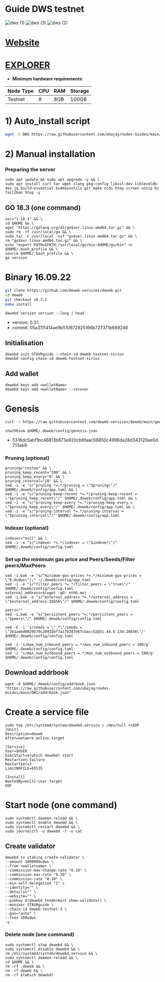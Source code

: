 # Guide DWS testnet

![dws (1)](https://user-images.githubusercontent.com/44331529/182409218-5d46916b-fcf2-42fc-8106-bfb1709d36e4.png)
![dws (3)](https://user-images.githubusercontent.com/44331529/182409227-c0c5c15c-5d87-4845-b404-1621aa784d2f.png)
![dws (2)](https://user-images.githubusercontent.com/44331529/182409225-52f077d1-4d23-4835-8353-d5f65320a79b.png)

[Website](https://deweb.services/)
=
[EXPLORER]()
=
- **Minimum hardware requirements**:

| Node Type |CPU | RAM  | Storage  | 
|-----------|----|------|----------|
| Testnet   |   8| 8GB  | 100GB    |

# 1) Auto_install script
```bash
wget -O DWS https://raw.githubusercontent.com/obajay/nodes-Guides/main/DWS/DWS && chmod +x DWS && ./DWS
```
# 2) Manual installation

### Preparing the server

    sudo apt update && sudo apt upgrade -y && \
    sudo apt install curl tar wget clang pkg-config libssl-dev libleveldb-dev jq build-essential bsdmainutils git make ncdu htop screen unzip bc fail2ban htop -y

## GO 18.3 (one command)
    ver="1.18.3" && \
    cd $HOME && \
    wget "https://golang.org/dl/go$ver.linux-amd64.tar.gz" && \
    sudo rm -rf /usr/local/go && \
    sudo tar -C /usr/local -xzf "go$ver.linux-amd64.tar.gz" && \
    rm "go$ver.linux-amd64.tar.gz" && \
    echo "export PATH=$PATH:/usr/local/go/bin:$HOME/go/bin" >> $HOME/.bash_profile && \
    source $HOME/.bash_profile && \
    go version

# Binary   16.09.22
```bash
git clone https://github.com/deweb-services/deweb.git
cd deweb
git checkout v0.3.1
make install
```
`dewebd version version --long | head`
+ version: 0.3.1
+ commit: 05a3111414ae9b510672925166b727371b669246

## Initialisation
```console
dewebd init STAVRguide --chain-id deweb-testnet-sirius
dewebd config chain-id deweb-testnet-sirius
```
## Add wallet
```console
dewebd keys add <walletName>
dewebd keys add <walletName> --recover
```
# Genesis
```bash
curl -s https://raw.githubusercontent.com/deweb-services/deweb/main/genesis.json > ~/.deweb/config/genesis.json

```

`sha256sum $HOME/.deweb/config/genesis.json`
- 5316dc5abf1bc46813b673e920cb6faac06850c4996da28d343120ee0d713ab9

### Pruning (optional)
```
pruning="custom" && \
pruning_keep_recent="100" && \
pruning_keep_every="0" && \
pruning_interval="10" && \
sed -i -e "s/^pruning *=.*/pruning = \"$pruning\"/" $HOME/.deweb/config/app.toml && \
sed -i -e "s/^pruning-keep-recent *=.*/pruning-keep-recent = \"$pruning_keep_recent\"/" $HOME/.deweb/config/app.toml && \
sed -i -e "s/^pruning-keep-every *=.*/pruning-keep-every = \"$pruning_keep_every\"/" $HOME/.deweb/config/app.toml && \
sed -i -e "s/^pruning-interval *=.*/pruning-interval = \"$pruning_interval\"/" $HOME/.deweb/config/app.toml
```

### Indexer (optional)
```
indexer="null" && \
sed -i -e "s/^indexer *=.*/indexer = \"$indexer\"/" $HOME/.deweb/config/config.toml
```
### Set up the minimum gas price and Peers/Seeds/Filter peers/MaxPeers
```console
sed -i.bak -e "s/^minimum-gas-prices *=.*/minimum-gas-prices = \"0.0udws\"/;" ~/.deweb/config/app.toml
sed -i -e "s/^filter_peers *=.*/filter_peers = \"true\"/" $HOME/.deweb/config/config.toml
external_address=$(wget -qO- eth0.me) 
sed -i.bak -e "s/^external_address *=.*/external_address = \"$external_address:26656\"/" $HOME/.deweb/config/config.toml

peers=""
sed -i.bak -e "s/^persistent_peers *=.*/persistent_peers = \"$peers\"/" $HOME/.deweb/config/config.toml

sed -E -i 's/seeds = \".*\"/seeds = \"2b1aebd0029570c20932bf7a17b3d7e67cbacc52@31.44.6.134:26656\"/' $HOME/.deweb/config/config.toml

sed -i 's/max_num_inbound_peers =.*/max_num_inbound_peers = 100/g' $HOME/.deweb/config/config.toml
sed -i 's/max_num_outbound_peers =.*/max_num_outbound_peers = 100/g' $HOME/.deweb/config/config.toml
```

## Download addrbook
```console
wget -O $HOME/.deweb/config/addrbook.json "https://raw.githubusercontent.com/obajay/nodes-Guides/main/DWS/addrbook.json"
```

# Create a service file
```console
sudo tee /etc/systemd/system/dewebd.service > /dev/null <<EOF
[Unit]
Description=deweb
After=network-online.target

[Service]
User=$USER
ExecStart=$(which dewebd) start
Restart=on-failure
RestartSec=3
LimitNOFILE=65535

[Install]
WantedBy=multi-user.target
EOF
```

# Start node (one command)
```console
sudo systemctl daemon-reload && \
sudo systemctl enable dewebd && \
sudo systemctl restart dewebd && \
sudo journalctl -u dewebd -f -o cat
```

## Create validator
```
dewebd tx staking create-validator \
--amount 1000000udws \
--from <walletname> \
--commission-max-change-rate "0.10" \
--commission-max-rate "0.20" \
--commission-rate "0.10" \
--min-self-delegation "1" \
--identity="" \
--details="" \
--website="" \
--pubkey $(dewebd tendermint show-validator) \
--moniker STAVRguide \
--chain-id deweb-testnet-3 \
--gas="auto" \
--fees 100udws
-y
```

### Delete node (one command)
```
sudo systemctl stop dewebd && \
sudo systemctl disable dewebd && \
rm /etc/systemd/system/dewebd.service && \
sudo systemctl daemon-reload && \
cd $HOME && \
rm -rf .deweb && \
rm -rf deweb && \
rm -rf $(which dewebd)
```
